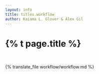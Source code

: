 ```yaml
---
layout: info
title: titles.workflow
author: Kaiama L. Glover & Alex Gil
---
```


<h1 class="page-title">{% t page.title %}</h1>
<br>

{% translate_file workflow/workflow.md %}